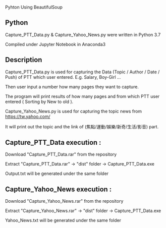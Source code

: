 Pyhton Using BeautifulSoup

Python
------
Capture_PTT_Data.py & Capture_Yahoo_News.py were written in Python 3.7

Compiled under Jupyter Notebook in Anaconda3

Description
------
Capture_PTT_Data.py is used for capturing the Data (Topic / Author / Date / Push) of PTT which user entered. E.g. Salary, Boy-Girl ...

Then user input a number how many pages they want to capture.

The program will print results of how many pages and from which PTT user entered ( Sorting by New to old ).

Capture_Yahoo_News.py is used for capturing the topic news from https://tw.yahoo.com/

It will print out the topic and the link of (焦點/運動/娛樂/新奇/生活/影音) part.

Capture_PTT_Data execution :
------
Download "Capture_PTT_Data.rar" from the repository

Extract "Capture_PTT_Data.rar" -> "dist" folder -> Capture_PTT_Data.exe 

Output.txt will be generated under the same folder


Capture_Yahoo_News execution :
------
Download "Capture_Yahoo_News.rar" from the repository

Extract "Capture_Yahoo_News.rar" -> "dist" folder -> Capture_PTT_Data.exe 

Yahoo_News.txt will be generated under the same folder
